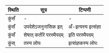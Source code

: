 | स्थिति | सूत्र | टिप्पणी |
| ----- | ------- | ------ |
| कुंसँ | - | - |
| कुंसँ | उपदेशेऽजनुनासिक इत् | अँ-इत्यस्य इत्संज्ञा |
| कुंसँ | शेषात् कर्तरि परस्मैपदम् | इति परस्मैपदम् |
| कुंस् | तस्य लोपः | इत्संज्ञकस्य लोपः |

